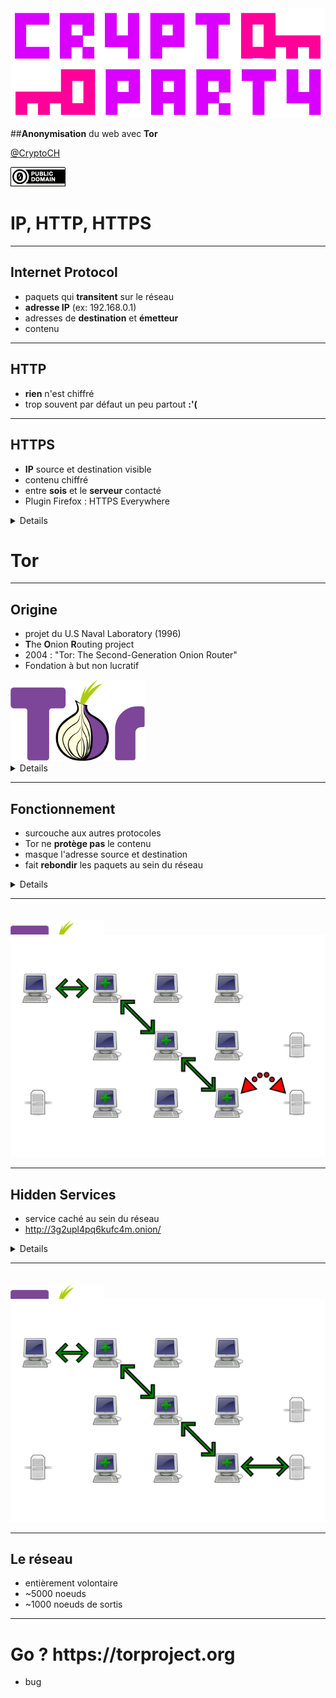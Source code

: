 <img src="logo.png">

##**Anonymisation** du web avec **Tor**

<p><a href="https://twitter.com/CryptoCH">@CryptoCH</a></p>

<footer>
   <img src="cc0.png" alt="cc0" />
</footer>

# **IP**, **HTTP**, **HTTPS**

------------------

## **I**nternet **P**rotocol

- paquets qui **transitent** sur le réseau
- **adresse IP** (ex: 192.168.0.1)
- adresses de **destination** et **émetteur**
- contenu

------------------

## HTTP

- **rien** n'est chiffré
- trop souvent par défaut un peu partout **:'(**

------------------

## HTTP**S**

- **IP** source et destination visible
- contenu chiffré
- entre **sois** et le **serveur** contacté
- Plugin Firefox : HTTPS Everywhere

<details>
Permet de chiffrer le contenu. Évidemment si on discute avec Google, Google
**sait** ce qu'on envoie.
</details>

# Tor

------------------

## Origine

- projet du U.S Naval Laboratory (1996)
- **T**he **O**nion **R**outing project
- 2004 : "Tor: The Second-Generation Onion Router"
- Fondation à but non lucratif

<img src="tor_logo.svg" alt="tor_logo" style="max-height: 130px"/>

<details>
Fondation dont les développeurs et salariés se font arrêter aux frontières de
pays "libre" pour faire pression.
</details>

------------------

## Fonctionnement

- surcouche aux autres protocoles
- Tor ne **protège pas** le contenu
- masque l'adresse source et destination
- fait **rebondir** les paquets au sein du réseau

<details>
contrairement à https (pour le web), Tor ne chiffre pas le contenu, mais masque
les adresses source et destination.  effet flipper, on ne sait plus d'où vient
l'info.
</details>

------------------

<img src="tor_logo.svg" alt="tor_logo" style="max-height: 90px; margin-top:20px"/>
<img src="tor_network.svg" style="max-height: 100%; margin-top: -70px" />

------------------

## Hidden Services

- service caché au sein du réseau
- http://3g2upl4pq6kufc4m.onion/

<details>
Les services cachés permettent de camoufler un service au sein du résau Tor.
L'avantage c'est que même la personne qui accède au service ne **sait pas** où
est hébergé le service. Exemple d'adresse, le site DuckDuckGo.
</details>

------------------

<img src="tor_logo.svg" alt="tor_logo" style="max-height: 90px; margin-top:20px"/>
<img src="tor_network_hs.svg" style="max-height: 100%; margin-top: -70px" />

------------------

## Le réseau

* entièrement volontaire
* ~5000 noeuds
* ~1000 noeuds de sortis

------------------

# Go ? https://**torproject**.org

- bug
